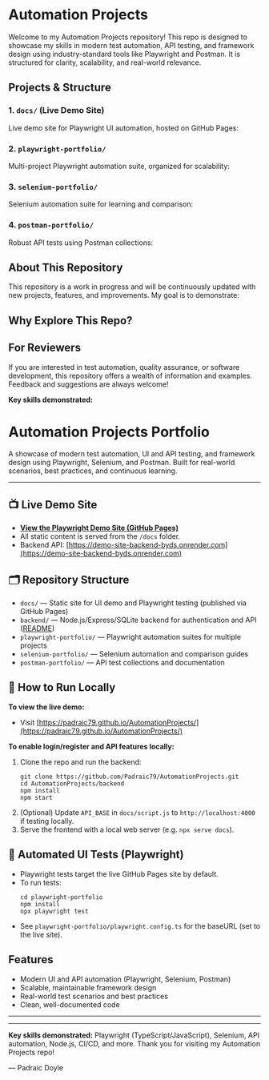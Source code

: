 # Automation Projects

Welcome to my Automation Projects repository! This repo is designed to showcase my skills in modern test automation, API testing, and framework design using industry-standard tools like Playwright and Postman. It is structured for clarity, scalability, and real-world relevance.

## Projects & Structure

### 1. `docs/` (Live Demo Site)

Live demo site for Playwright UI automation, hosted on GitHub Pages:

### 2. `playwright-portfolio/`

Multi-project Playwright automation suite, organized for scalability:

### 3. `selenium-portfolio/`

Selenium automation suite for learning and comparison:

### 4. `postman-portfolio/`

Robust API tests using Postman collections:

## About This Repository

This repository is a work in progress and will be continuously updated with new projects, features, and improvements. My goal is to demonstrate:

## Why Explore This Repo?

## For Reviewers

If you are interested in test automation, quality assurance, or software development, this repository offers a wealth of information and examples. Feedback and suggestions are always welcome!

**Key skills demonstrated:**

# Automation Projects Portfolio

A showcase of modern test automation, UI and API testing, and framework design using Playwright, Selenium, and Postman. Built for real-world scenarios, best practices, and continuous learning.

---

## 📺 Live Demo Site

- **[View the Playwright Demo Site (GitHub Pages)](https://padraic79.github.io/AutomationProjects/)**
- All static content is served from the `/docs` folder.
- Backend API: [https://demo-site-backend-byds.onrender.com](https://demo-site-backend-byds.onrender.com)

## 🗂️ Repository Structure

- `docs/` — Static site for UI demo and Playwright testing (published via GitHub Pages)
- `backend/` — Node.js/Express/SQLite backend for authentication and API ([README](backend/README.md))
- `playwright-portfolio/` — Playwright automation suites for multiple projects
- `selenium-portfolio/` — Selenium automation and comparison guides
- `postman-portfolio/` — API test collections and documentation

## 🚀 How to Run Locally

**To view the live demo:**

- Visit [https://padraic79.github.io/AutomationProjects/](https://padraic79.github.io/AutomationProjects/)

**To enable login/register and API features locally:**

1. Clone the repo and run the backend:
   ```
   git clone https://github.com/Padraic79/AutomationProjects.git
   cd AutomationProjects/backend
   npm install
   npm start
   ```
2. (Optional) Update `API_BASE` in `docs/script.js` to `http://localhost:4000` if testing locally.
3. Serve the frontend with a local web server (e.g. `npx serve docs`).

## 🧪 Automated UI Tests (Playwright)

- Playwright tests target the live GitHub Pages site by default.
- To run tests:
  ```
  cd playwright-portfolio
  npm install
  npx playwright test
  ```
- See `playwright-portfolio/playwright.config.ts` for the baseURL (set to the live site).

## Features

- Modern UI and API automation (Playwright, Selenium, Postman)
- Scalable, maintainable framework design
- Real-world test scenarios and best practices
- Clean, well-documented code

---

---

**Key skills demonstrated:** Playwright (TypeScript/JavaScript), Selenium, API automation, Node.js, CI/CD, and more.
Thank you for visiting my Automation Projects repo!

— Padraic Doyle

